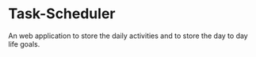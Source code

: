 # Task-Scheduler
An web application to store the daily activities and to store the day to day life goals.
